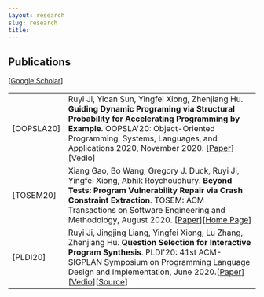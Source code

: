 ```yaml
---
layout: research
slug: research
title: 
---
```


## Publications

<p>[<a href="https://scholar.google.com/citations?hl=en&user=RXx21P4AAAAJ">Google Scholar</a>]</p>

<table><tr> <td align="left" class="td">[OOPSLA20]</td> <td align="left">Ruyi Ji, Yican Sun, Yingfei Xiong,  Zhenjiang Hu. <strong>Guiding Dynamic Programing via Structural Probability for Accelerating Programming by Example</strong>. OOPSLA'20: Object-Oriented Programming, Systems, Languages, and Applications 2020, November 2020. [<a href="/paper/OOPSLA20.pdf">Paper</a>][Vedio]</td></tr>

<tr> <td align="left" class="td">[TOSEM20]</td> <td align="left">Xiang Gao, Bo Wang, Gregory J. Duck, Ruyi Ji, Yingfei Xiong, Abhik Roychoudhury. <strong>Beyond Tests: Program Vulnerability Repair via Crash Constraint Extraction</strong>. TOSEM: ACM Transactions on Software Engineering and Methodology, August 2020. [<a href="/paper/TOSEM20.pdf">Paper</a>][<a href="https://extractfix.github.io/">Home Page</a>]</td></tr>

<tr> <td align="left" class="td">[PLDI20]</td> <td align="left">Ruyi Ji, Jingjing Liang, Yingfei Xiong, Lu Zhang, Zhenjiang Hu. <strong>Question Selection for Interactive Program Synthesis</strong>. PLDI'20: 41st ACM-SIGPLAN Symposium on Programming Language Design and Implementation, June 2020.[<a href="/paper/PLDI20.pdf">Paper</a>][<a href="https://www.youtube.com/watch?v=kiMqddaV0io">Vedio</a>][<a href="https://github.com/jiry17/IntSy">Source</a>]</td></tr>

</table>
